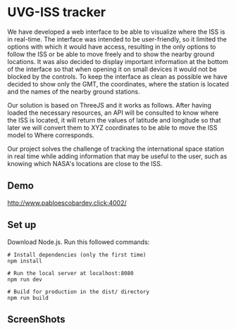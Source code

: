 
# UVG-ISS tracker

We have developed a web interface to be able to visualize where the ISS is in real-time. The interface was intended to be user-friendly, so it limited the options with which it would have access, resulting in the only options to follow the ISS or be able to move freely and to show the nearby ground locations. It was also decided to display important information at the bottom of the interface so that when opening it on small devices it would not be blocked by the controls. To keep the interface as clean as possible we have decided to show only the GMT, the coordinates, where the station is located and the names of the nearby ground stations.



Our solution is based on ThreeJS and it works as follows. After having loaded the necessary resources, an API will be consulted to know where the ISS is located, it will return the values ​​of latitude and longitude so that later we will convert them to XYZ coordinates to be able to move the ISS model to Where corresponds.



Our project solves the challenge of tracking the international space station in real time while adding information that may be useful to the user, such as knowing which NASA's locations are close to the ISS.


## Demo

http://www.pabloescobardev.click:4002/


## Set up
Download Node.js. Run this followed commands:
```
# Install dependencies (only the first time)
npm install

# Run the local server at localhost:8080
npm run dev

# Build for production in the dist/ directory
npm run build
```
## ScreenShots
